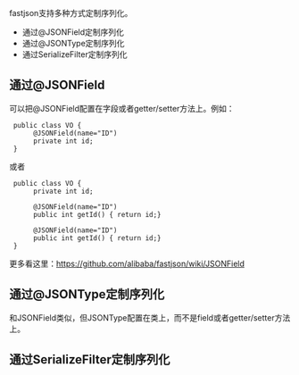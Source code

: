 fastjson支持多种方式定制序列化。
* 通过@JSONField定制序列化
* 通过@JSONType定制序列化
* 通过SerializeFilter定制序列化

## 通过@JSONField
可以把@JSONField配置在字段或者getter/setter方法上。例如：

     public class VO {
          @JSONField(name="ID")
          private int id;
     }

或者

     public class VO {
          private int id;
     
          @JSONField(name="ID")
          public int getId() { return id;}
          
          @JSONField(name="ID")
          public int getId() { return id;}
     }

更多看这里：https://github.com/alibaba/fastjson/wiki/JSONField

## 通过@JSONType定制序列化
和JSONField类似，但JSONType配置在类上，而不是field或者getter/setter方法上。

## 通过SerializeFilter定制序列化